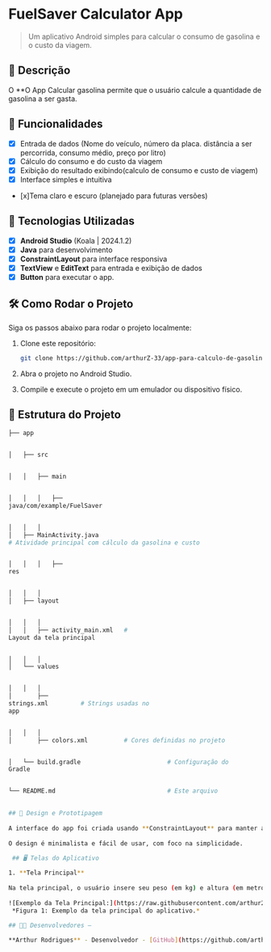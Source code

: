 # **FuelSaver Calculator App**

> Um aplicativo Android simples para calcular o consumo de gasolina e o custo da viagem.

## 📱 Descrição

O **O App Calcular gasolina permite que o usuário calcule a quantidade de gasolina a ser gasta.

## 🔧 Funcionalidades

- [x] Entrada de dados (Nome do veículo, número da placa. distância a ser percorrida, consumo médio, preço por litro)
- [x] Cálculo do consumo e do custo da viagem
- [x] Exibição do resultado exibindo(calculo de consumo e custo de viagem)
- [x] Interface simples e intuitiva
- [x]Tema claro e escuro (planejado para futuras versões)

## 🚀 Tecnologias Utilizadas

- [x] **Android Studio** (Koala | 2024.1.2)
- [x] **Java** para desenvolvimento
- [x] **ConstraintLayout** para interface responsiva
- [x] **TextView** e **EditText** para entrada e exibição de dados
- [x] **Button**   para executar o app.

## 🛠️ Como Rodar o Projeto

Siga os passos abaixo para rodar o projeto localmente:

1. Clone este repositório:

    ```bash
    git clone https://github.com/arthurZ-33/app-para-calculo-de-gasolina/tree/main

    ```

2. Abra o projeto no Android Studio.
3. Compile e execute o projeto em um emulador ou dispositivo físico.

## 📂 Estrutura do Projeto

```bash
├── app


│   ├── src


│   │   ├── main


│   │   │   ├──
java/com/example/FuelSaver


│   │   │  
│   ├── MainActivity.java      
# Atividade principal com cálculo da gasolina e custo


│   │   │   ├──
res


│   │   │  
│   ├── layout


│   │   │  
│   │   ├── activity_main.xml   #
Layout da tela principal


│   │   │  
│   └── values


│   │   │  
│       ├──
strings.xml         # Strings usadas no
app


│   │   │  
│       ├── colors.xml          # Cores definidas no projeto


│   └── build.gradle                        # Configuração do
Gradle


└── README.md                               # Este arquivo

 
## 🎨 Design e Prototipagem
 
A interface do app foi criada usando **ConstraintLayout** para manter a responsividade em diferentes tamanhos de tela.
 
O design é minimalista e fácil de usar, com foco na simplicidade.
 
 ## 🖥️ Telas do Aplicativo

1. **Tela Principal**
 
Na tela principal, o usuário insere seu peso (em kg) e altura (em metros), e o app calcula e exibe o IMC.
 
![Exemplo da Tela Principal:](https://raw.githubusercontent.com/arthur2-33/FuelSaver-Mobile/main/imgs/c1.png)
 *Figura 1: Exemplo da tela principal do aplicativo.*
 
## 👨‍💻 Desenvolvedores –

**Arthur Rodrigues** - Desenvolvedor - [GitHub](https://github.com/arthurZ-33)
